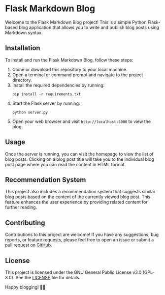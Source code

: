 # Flask Markdown Blog

Welcome to the Flask Markdown Blog project! This is a simple Python Flask-based blog application that allows you to write and publish blog posts using Markdown syntax.

## Installation

To install and run the Flask Markdown Blog, follow these steps:

1. Clone or download this repository to your local machine.
2. Open a terminal or command prompt and navigate to the project directory.
3. Install the required dependencies by running:
    ```
    pip install -r requirements.txt
    ```
4. Start the Flask server by running:
    ```
    python server.py
    ```
5. Open your web browser and visit `http://localhost:5000` to view the blog.

## Usage

Once the server is running, you can visit the homepage to view the list of blog posts. Clicking on a blog post title will take you to the individual blog post page where you can read the content in HTML format.

## Recommendation System

This project also includes a recommendation system that suggests similar blog posts based on the content of the currently viewed blog post. This feature enhances the user experience by providing related content for further reading.

## Contributing

Contributions to this project are welcome! If you have any suggestions, bug reports, or feature requests, please feel free to open an issue or submit a pull request on [GitHub](https://github.com/your_username/your_repository).

## License

This project is licensed under the GNU General Public License v3.0 (GPL-3.0). See the [LICENSE](LICENSE) file for details.

Happy blogging! 📝✨
